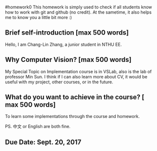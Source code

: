 ﻿#homework0
This homework is simply used to check if all students know how to work with git and github (no credit).
At the sametime, it also helps me to know you a little bit more :)

## Brief self-introduction [max 500 words]
Hello, I am Chang-Lin Zhang, a junior student in NTHU EE.   

## Why Computer Vision? [max 500 words]
My Special Topic on Implementation course is in VSLab, also is the lab of professor Min Sun.
I think if I can also learn more about CV, it would be useful with my project, 
other courses, or in the future.

## What do you want to achieve in the course? [ max 500 words]
To learn some implementations through the course and homework.

PS. 中文 or English are both fine.

## Due Date: Sept. 20, 2017
